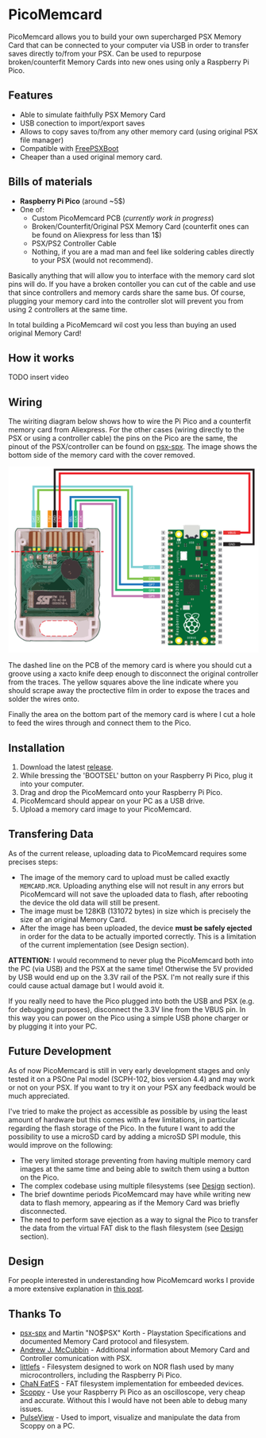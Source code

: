 # PicoMemcard
PicoMemcard allows you to build your own supercharged PSX Memory Card that can be connected to your computer via USB in order to transfer saves directly to/from your PSX. Can be used to repurpose broken/counterfit Memory Cards into new ones using only a Raspberry Pi Pico.

## Features
* Able to simulate faithfully PSX Memory Card
* USB conection to import/export saves
* Allows to copy saves to/from any other memory card (using original PSX file manager)
* Compatible with [FreePSXBoot]
* Cheaper than a used original memory card.

## Bills of materials
* **Raspberry Pi Pico** (around ~5$)
* One of:
    * Custom PicoMemcard PCB (*currently work in progress*)
    * Broken/Counterfit/Original PSX Memory Card (counterfit ones can be found on Aliexpress for less than 1$)
    * PSX/PS2 Controller Cable
    * Nothing, if you are a mad man and feel like soldering cables directly to your PSX (would not recommend).

Basically anything that will allow you to interface with the memory card slot pins will do. If you have a broken contoller you can cut of the cable and use that since controllers and memory cards share the same bus. Of course, plugging your memory card into the controller slot will prevent you from using 2 controllers at the same time.

In total building a PicoMemcard wil cost you less than buying an used original Memory Card!

## How it works
TODO insert video

## Wiring
The wiriting diagram below shows how to wire the Pi Pico and a counterfit memory card from Aliexpress. For the other cases (wiring directly to the PSX or using a controller cable) the pins on the Pico are the same, the pinout of the PSX/controller can be found on [psx-spx]. The image shows the bottom side of the memory card with the cover removed.

<img src="./docs/wiring_bg.svg" alt="Wiring Diagram" width="800">

The dashed line on the PCB of the memory card is where you should cut a groove using a xacto knife deep enough to disconnect the original controller from the traces. The yellow squares above the line indicate where you should scrape away the proctective film in order to expose the traces and solder the wires onto.

Finally the area on the bottom part of the memory card is where I cut a hole to feed the wires through and connect them to the Pico.

## Installation
1. Download the latest [release].
2. While bressing the 'BOOTSEL' button on your Raspberry Pi Pico, plug it into your computer. 
3. Drag and drop the PicoMemcard onto your Raspberry Pi Pico.
4. PicoMemcard should appear on your PC as a USB drive.
5. Upload a memory card image to your PicoMemcard.

## Transfering Data
As of the current release, uploading data to PicoMemcard requires some precises steps:
* The image of the memory card to upload must be called exactly `MEMCARD.MCR`. Uploading anything else will not result in any errors but PicoMemcard will not save the uploaded data to flash, after rebooting the device the old data will still be present.
* The image must be 128KB (131072 bytes) in size which is precisely the size of an original Memory Card.
* After the image has been uploaded, the device **must be safely ejected** in order for the data to be actually imported correctly. This is a limitation of the current implementation (see Design section).

**ATTENTION:**
I would recommend to never plug the PicoMemcard both into the PC (via USB) and the PSX at the same time! Otherwise the 5V provided by USB would end up on the 3.3V rail of the PSX. I'm not really sure if this could cause actual damage but I would avoid it.

If you really need to have the Pico plugged into both the USB and PSX (e.g. for debugging purposes), disconnect the 3.3V line from the VBUS pin. In this way you can power on the Pico using a simple USB phone charger or by plugging it into your PC.

## Future Development
As of now PicoMemcard is still in very early development stages and only tested it on a PSOne Pal model (SCPH-102, bios version 4.4) and may work or not on your PSX. If you want to try it on your PSX any feedback would be much appreciated.

I've tried to make the project as accessible as possible by using the least amount of hardware but this comes with a few limitations, in particular regarding the flash storage of the Pico. In the future I want to add the possibility to use a microSD card by adding a microSD SPI module, this would improve on the following:
* The very limited storage preventing from having multiple memory card images at the same time and being able to switch them using a button on the Pico.
* The complex codebase using multiple filesystems (see [Design](#design) section).
* The brief downtime periods PicoMemcard may have while writing new data to flash memory, appearing as if the Memory Card was briefly disconnected.
* The need to perform save ejection as a way to signal the Pico to transfer the data from the virtual FAT disk to the flash filesystem (see [Design](#design) section).

## Design
For people interested in underestanding how PicoMemcard works I provide a more extensive explanation in [this post].

## Thanks To
* [psx-spx] and Martin "NO$PSX" Korth - Playstation Specifications and documented Memory Card protocol and filesystem.
* [Andrew J. McCubbin] - Additional information about Memory Card and Controller comunication with PSX.
* [littlefs] - Filesystem designed to work on NOR flash used by many microcontrollers, including the Raspberry Pi Pico.
* [ChaN FatFS] - FAT filesystem implementation for embeeded devices.
* [Scoppy] - Use your Raspberry Pi Pico as an oscilloscope, very cheap and accurate. Without this I would have not been able to debug many issues.
* [PulseView] - Used to import, visualize and manipulate the data from Scoppy on a PC.

[FreePSXBoot]: https://github.com/brad-lin/FreePSXBoot
[psx-spx]: https://psx-spx.consoledev.net/pinouts/#controller-ports-and-memory-card-ports
[Andrew J. McCubbin]: http://www.emudocs.org/PlayStation/psxcont/
[littlefs]: https://github.com/littlefs-project/littlefs
[ChaN FatFS]: http://elm-chan.org/fsw/ff/00index_e.html
[Scoppy]: https://github.com/fhdm-dev/scoppy
[PulseView]: https://sigrok.org/wiki/PulseView
[release]: https://TODO_ADD_LINK_TO_RELEASE
[this post]: https://dangiu.github.io/2022/05/13/picomemcard.html


<!-- 
TODO
Add FAQ? Is it necessary?
Add Changelog

- How it works (video) (ephatize USB removal)
- add photo of wiring + "do as I say not as I do"
- upload an empty/test memory card image? or does the PSX format it when not recognized? Check in memcard bios utility and also in games to see what happens

-->